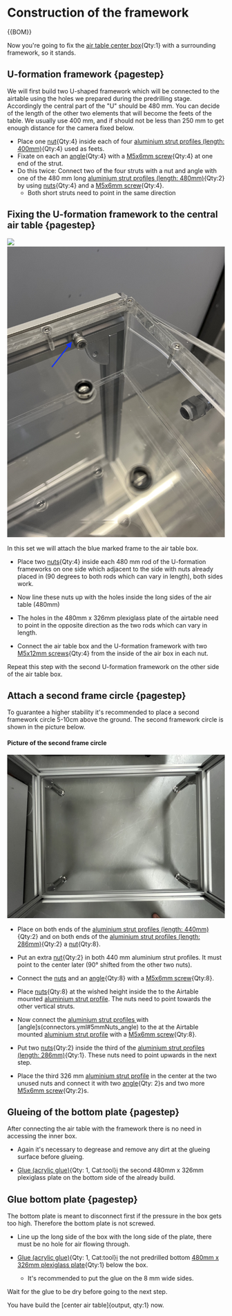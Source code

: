 # Construction of the framework

{{BOM}}



Now you're going to fix the [air table center box](fromstep){Qty:1} with a surrounding framework, so it stands.

## U-formation framework {pagestep}

We will first build two U-shaped framework which will be connected to the airtable using the holes we prepared during the predrilling stage. Accordingly the central part of the "U" should be 480 mm.
You can decide of the length of the other two elements that will become the feets of the table.
We usually use 400 mm, and if should not be less than 250 mm to get enough distance for the camera fixed below. 

 

- Place one [nut](connectors.yml#5mmNuts){Qty:4} inside each of four [aluminium strut profiles (length: 400mm)](fromstep){Qty:4} used as feets. 
- Fixate on each an [angle](connectors.yml#5mmNuts_angle){Qty:4} with a [M5x6mm screw](screws.yml#m5x6mm_screw){Qty:4} at one end of the strut. 
-  Do this twice: Connect two of the four struts with a nut and angle with one of the 480 mm long [aluminium strut profiles (length: 480mm)](fromstep){Qty:2} by using [nuts](connectors.yml#5mmNuts){Qty:4} and a [M5x6mm screw](screws.yml#m5x6mm_screw){Qty:4}.
    - Both short struts need to point in the same direction




## Fixing the U-formation framework to the central air table {pagestep}




![](images/u_frame001.jpg)
![](images/desc_05_mark.jpeg)

In this set we will attach the blue marked frame to the air table box.


- Place two [nuts](connectors.yml#5mmNuts){Qty:4} inside each 480 mm rod of the U-formation frameworks on one side which adjacent to the side with nuts already placed in (90 degrees to both rods which can vary in length), both sides work. 
- Now line these nuts up with the holes inside the long sides of the air table (480mm) 

- The holes in the 480mm x 326mm plexiglass plate of the airtable need to point in the opposite direction as the two rods which can vary in length.

- Connect the air table box and the U-formation framework with two [M5x12mm screws](screws.yml#m5x12mm_screw){Qty:4} from the inside of the air box in each nut. 

Repeat this step with the second U-formation framework on the other side of the air table box.

## Attach a second frame circle {pagestep}

To guarantee a higher stability it's recommended to place a second framework circle 5-10cm above the ground. The second framework circle is shown in the picture below.


#### Picture of the second frame circle

![](images/lower_frame.jpg)



- Place on both ends of the [aluminium strut profiles (length: 440mm)](fromstep){Qty:2} and on both ends of the [aluminium strut profiles (length: 286mm)](fromstep){Qty:2} a [nut](connectors.yml#5mmNuts){Qty:8}. 


- Put an extra [nut](connectors.yml#5mmNuts){Qty:2} in both 440 mm aluminium strut profiles. It must point to the center later (90° shifted from the other two nuts). 



- Connect the [nuts](connectors.yml#5mmNuts) and an [angle](connectors.yml#5mmNuts_angle){Qty:8} with a [M5x6mm screw](screws.yml#m5x6mm_screw){Qty:8}. 

- Place [nuts](connectors.yml#5mmNuts){Qty:8} at the wished height inside the to the Airtable mounted [aluminium strut profile](framework.yml#20x20Rod). The nuts need to point towards the other vertical struts.

- Now connect the [aluminium strut profiles ](framework.yml#20x20Rod) with [angle]s(connectors.yml#5mmNuts_angle) to the at the Airtable mounted [aluminium strut profile](framework.yml#20x20Rod) with a [M5x6mm screw](screws.yml#m5x6mm_screw){Qty:8}. 





- Put two [nuts](connectors.yml#5mmNuts){Qty:2} inside the third of the  [aluminium strut profiles (length: 286mm)](fromstep){Qty:1}. These nuts need to point upwards in the next step.

- Place the third 326 mm [aluminium strut profile](framework.yml#20x20Rod) in the center at the two unused nuts and connect it with two [angle](connectors.yml#5mmNuts_angle){Qty: 2}s and two more [M5x6mm screw](screws.yml#m5x6mm_screw){Qty:2}s. 



## Glueing of the bottom plate {pagestep}

After connecting the air table with the framework there is no need in accessing the inner box. 

- Again it's necessary to degrease and remove any dirt at the glueing surface before glueing.

- [Glue (acrylic glue)](tools.yml#acrifix_192){Qty: 1, Cat:tool}[i](glueingadvise.md) the second 480mm x 326mm plexiglass plate on the bottom side of the already build. 





## Glue bottom plate {pagestep}

The bottom plate is meant to disconnect first if the pressure in the box gets too high. Therefore the bottom plate is not screwed.

- Line up the long side of the box with the long side of the plate, there must be no hole for air flowing through.  

- [Glue (acrylic glue)](tools.yml#acrifix_192){Qty: 1, Cat:tool}[i](glueingadvise.md) the not predrilled bottom [480mm x 326mm plexiglass plate](plexiglass.yml#480x326pg){Qty:1} below the box.

    - It's recommended to put the glue on the 8 mm wide sides. 

Wait for the glue to be dry before going to the next step.





You have build the [center air table]{output, qty:1} now.




